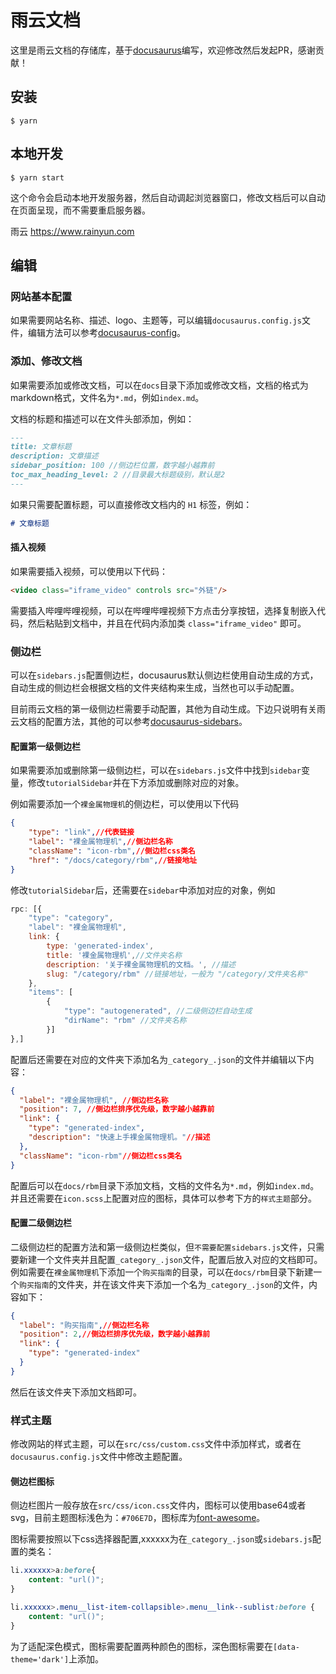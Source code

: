 # 雨云文档

这里是雨云文档的存储库，基于[docusaurus](https://docusaurus.io/zh-CN/docs/category/guides)编写，欢迎修改然后发起PR，感谢贡献！

## 安装

```
$ yarn
```

## 本地开发

```
$ yarn start
```

这个命令会启动本地开发服务器，然后自动调起浏览器窗口，修改文档后可以自动在页面呈现，而不需要重启服务器。

雨云
https://www.rainyun.com

## 编辑

### 网站基本配置

如果需要网站名称、描述、logo、主题等，可以编辑`docusaurus.config.js`文件，编辑方法可以参考[docusaurus-config](https://docusaurus.io/zh-CN/docs/api/docusaurus-config)。

### 添加、修改文档

如果需要添加或修改文档，可以在`docs`目录下添加或修改文档，文档的格式为markdown格式，文件名为`*.md`，例如`index.md`。

文档的标题和描述可以在文件头部添加，例如：

```markdown
---
title: 文章标题
description: 文章描述
sidebar_position: 100 //侧边栏位置，数字越小越靠前
toc_max_heading_level: 2 //目录最大标题级别，默认是2
---
```

如果只需要配置标题，可以直接修改文档内的 `H1` 标签，例如：

```markdown
# 文章标题
```

#### 插入视频

如果需要插入视频，可以使用以下代码：

```html
<video class="iframe_video" controls src="外链"/>
```

需要插入哔哩哔哩视频，可以在哔哩哔哩视频下方点击分享按钮，选择复制嵌入代码，然后粘贴到文档中，并且在代码内添加类 `class="iframe_video"` 即可。

### 侧边栏

可以在`sidebars.js`配置侧边栏，docusaurus默认侧边栏使用自动生成的方式，自动生成的侧边栏会根据文档的文件夹结构来生成，当然也可以手动配置。

目前雨云文档的第一级侧边栏需要手动配置，其他为自动生成。下边只说明有关雨云文档的配置方法，其他的可以参考[docusaurus-sidebars](https://docusaurus.io/zh-CN/docs/sidebar)。

#### 配置第一级侧边栏

如果需要添加或删除第一级侧边栏，可以在`sidebars.js`文件中找到`sidebar`变量，修改`tutorialSidebar`并在下方添加或删除对应的对象。

例如需要添加一个`裸金属物理机`的侧边栏，可以使用以下代码

```json
{
    "type": "link",//代表链接
    "label": "裸金属物理机",//侧边栏名称
    "className": "icon-rbm",//侧边栏css类名
    "href": "/docs/category/rbm",//链接地址
}
```

修改`tutorialSidebar`后，还需要在`sidebar`中添加对应的对象，例如

```javascript
rpc: [{
    "type": "category",
    "label": "裸金属物理机",
    link: {
        type: 'generated-index',
        title: '裸金属物理机',//文件夹名称
        description: '关于裸金属物理机的文档。', //描述
        slug: "/category/rbm" //链接地址，一般为 "/category/文件夹名称"
    },
    "items": [
        {
            "type": "autogenerated", //二级侧边栏自动生成
            "dirName": "rbm" //文件夹名称
        }]
},]
```

配置后还需要在对应的文件夹下添加名为`_category_.json`的文件并编辑以下内容：

```json
{
  "label": "裸金属物理机", //侧边栏名称
  "position": 7, //侧边栏排序优先级，数字越小越靠前
  "link": {
    "type": "generated-index",
    "description": "快速上手裸金属物理机。"//描述
  },
  "className": "icon-rbm"//侧边栏css类名
}
```

配置后可以在`docs/rbm`目录下添加文档，文档的文件名为`*.md`，例如`index.md`。
并且还需要在`icon.scss`上配置对应的图标，具体可以参考下方的`样式主题`部分。

#### 配置二级侧边栏

二级侧边栏的配置方法和第一级侧边栏类似，但`不需要配置sidebars.js`文件，只需要新建一个文件夹并且配置`_category_.json`文件，配置后放入对应的文档即可。
例如需要在`裸金属物理机`下添加一个`购买指南`的目录，可以在`docs/rbm`目录下新建一个`购买指南`的文件夹，并在该文件夹下添加一个名为`_category_.json`的文件，内容如下：

```json
{
  "label": "购买指南",//侧边栏名称
  "position": 2,//侧边栏排序优先级，数字越小越靠前
  "link": {
    "type": "generated-index"
  }
}
```

然后在该文件夹下添加文档即可。

### 样式主题

修改网站的样式主题，可以在`src/css/custom.css`文件中添加样式，或者在`docusaurus.config.js`文件中修改主题配置。

#### 侧边栏图标

侧边栏图片一般存放在`src/css/icon.css`文件内，图标可以使用base64或者svg，目前主题图标浅色为：`#706E7D`，图标库为[font-awesome](https://fontawesome.com/icons?d=gallery&p=2&m=free)。

图标需要按照以下css选择器配置,xxxxxx为在`_category_.json`或`sidebars.js`配置的类名：

```css
li.xxxxxx>a:before{
    content: "url()";
}

li.xxxxxx>.menu__list-item-collapsible>.menu__link--sublist:before {
    content: "url()";
}
```

为了适配深色模式，图标需要配置两种颜色的图标，深色图标需要在`[data-theme='dark']`上添加。
